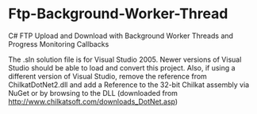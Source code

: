 # Ftp-Background-Worker-Thread
C# FTP Upload and Download with Background Worker Threads and Progress Monitoring Callbacks

The .sln solution file is for Visual Studio 2005.  Newer versions of Visual Studio should be able to load and convert this project.
Also, if using a different version of Visual Studio, remove the reference from ChilkatDotNet2.dll and add a Reference to the 32-bit
Chilkat assembly via NuGet or by browsing to the DLL (downloaded from http://www.chilkatsoft.com/downloads_DotNet.asp)

